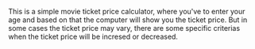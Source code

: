 This is a simple movie ticket price calculator, where you've to enter your age and based on that the computer will show you the ticket price.
But in some cases the ticket price may vary, there are some specific criterias when the ticket price will be incresed or decreased. 